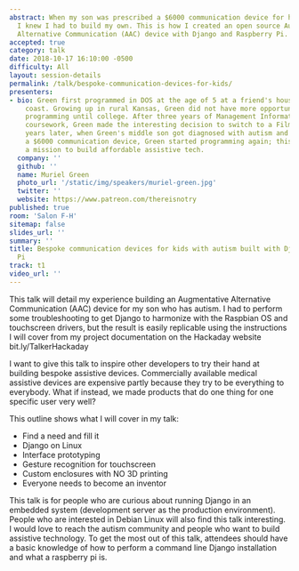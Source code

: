 ```yaml
---
abstract: When my son was prescribed a $6000 communication device for his speech therapy,
  I knew I had to build my own. This is how I created an open source Augmentative
  Alternative Communication (AAC) device with Django and Raspberry Pi.
accepted: true
category: talk
date: 2018-10-17 16:10:00 -0500
difficulty: All
layout: session-details
permalink: /talk/bespoke-communication-devices-for-kids/
presenters:
- bio: Green first programmed in DOS at the age of 5 at a friend's house on the east
    coast. Growing up in rural Kansas, Green did not have more opportunities to explore
    programming until college. After three years of Management Information Systems
    coursework, Green made the interesting decision to switch to a Film major. Many
    years later, when Green's middle son got diagnosed with autism and prescribed
    a $6000 communication device, Green started programming again; this time with
    a mission to build affordable assistive tech.
  company: ''
  github: ''
  name: Muriel Green
  photo_url: '/static/img/speakers/muriel-green.jpg'
  twitter: ''
  website: https://www.patreon.com/thereisnotry
published: true
room: 'Salon F-H'
sitemap: false
slides_url: ''
summary: ''
title: Bespoke communication devices for kids with autism built with Django and Raspberry
  Pi
track: t1
video_url: ''
---
```


This talk will detail my experience building an Augmentative Alternative Communication (AAC) device for my son who has autism. I had to perform some troubleshooting to get Django to harmonize with the Raspbian OS and touchscreen drivers, but the result is easily replicable using the instructions I will cover from my project documentation on the Hackaday website bit.ly/TalkerHackaday

I want to give this talk to inspire other developers to try their hand at building bespoke assistive devices. Commercially available medical assistive devices are expensive partly because they try to be everything to everybody. What if instead, we made products that do one thing for one specific user very well?

This outline shows what I will cover in my talk:
* Find a need and fill it
* Django on Linux
* Interface prototyping
* Gesture recognition for touchscreen
* Custom enclosures with NO 3D printing
* Everyone needs to become an inventor

This talk is for people who are curious about running Django in an embedded system (development server as the production environment). People who are interested in Debian Linux will also find this talk interesting. I would love to reach the autism community and people who want to build assistive technology. To get the most out of this talk, attendees should have a basic knowledge of how to perform a command line Django installation and what a raspberry pi is.
